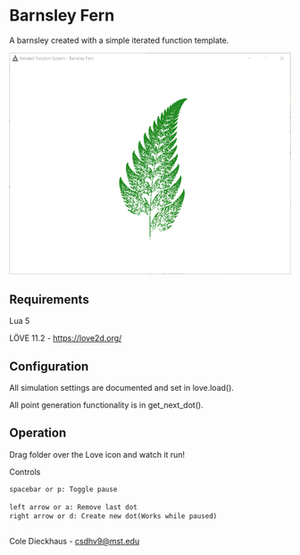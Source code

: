 # Barnsley Fern
A barnsley created with a simple iterated function template.

![Barnsley Fern](_img/Iterated-Function_Fern.PNG)


## Requirements
Lua 5

LÖVE 11.2 - https://love2d.org/


## Configuration
All simulation settings are documented and set in love.load().

All point generation functionality is in get_next_dot().


## Operation
Drag folder over the Love icon and watch it run!

Controls
    
	spacebar or p: Toggle pause
	
	left arrow or a: Remove last dot
	right arrow or d: Create new dot(Works while paused)
	
## 
Cole Dieckhaus - csdhv9@mst.edu
